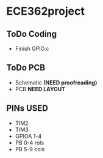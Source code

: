 # ECE362project

## ToDo Coding
- Finish GPIO.c

## ToDo PCB
- Schematic **(NEED proofreading)**
- PCB **NEED LAYOUT**

## PINs USED
- TIM2
- TIM3
- GPIOA 1-4
- PB 0-4 rols
- PB 5-9 cols
